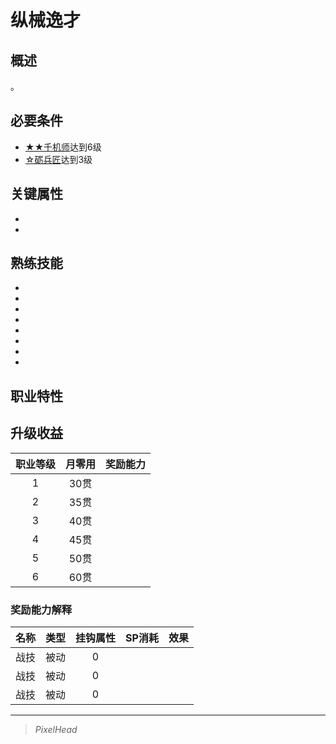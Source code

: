 # 纵械逸才

## 概述

。

## 必要条件

* <a href="../mechster" target="_blank">★★千机师</a>达到6级
* <a href="../maintenance_artisan" target="_blank">☆砺兵匠</a>达到3级

## 关键属性

* 
* 

## 熟练技能

* 
* 
* 
* 
* 
* 
* 
* 

## 职业特性



## 升级收益

职业等级|月零用|奖励能力
:--:|:--:|:--:
1|30贯|
2|35贯|
3|40贯|
4|45贯|
5|50贯|
6|60贯|

### 奖励能力解释

名称|类型|挂钩属性|SP消耗|效果
:--:|:--:|:--:|:--:|:--:
|战技|被动|0|
|战技|被动|0|
|战技|被动|0|

---

> *PixelHead*